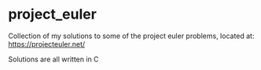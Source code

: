 # project_euler

Collection of my solutions to some of the project euler problems, located at:
https://projecteuler.net/

Solutions are all written in C

